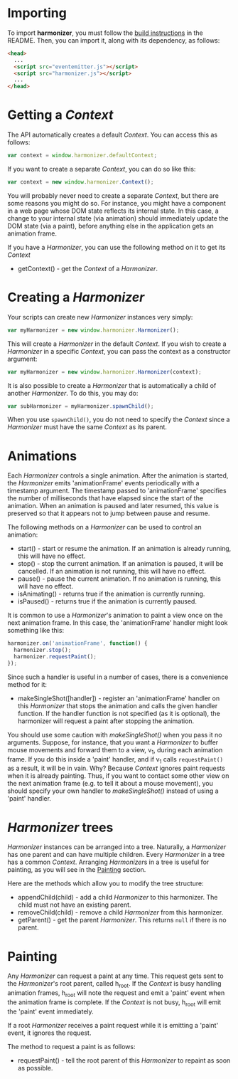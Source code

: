 # Importing

To import **harmonizer**, you must follow the [build instructions](README.md#building) in the README. Then, you can import it, along with its dependency, as follows:

```html
<head>
  ...
  <script src="eventemitter.js"></script>
  <script src="harmonizer.js"></script>
  ...
</head>
```

# Getting a *Context*

The API automatically creates a default *Context*. You can access this as follows:

```js
var context = window.harmonizer.defaultContext;
```

If you want to create a separate *Context*, you can do so like this:

```js
var context = new window.harmonizer.Context();
```

You will probably never need to create a separate *Context*, but there are some reasons you might do so. For instance, you might have a component in a web page whose DOM state reflects its internal state. In this case, a change to your internal state (via animation) should immediately update the DOM state (via a paint), before anything else in the application gets an animation frame.

If you have a *Harmonizer*, you can use the following method on it to get its *Context*

 * getContext() - get the *Context* of a *Harmonizer*.

# Creating a *Harmonizer*

Your scripts can create new *Harmonizer* instances very simply:

```js
var myHarmonizer = new window.harmonizer.Harmonizer();
```

This will create a *Harmonizer* in the default *Context*. If you wish to create a *Harmonizer* in a specific *Context*, you can pass the context as a constructor argument:

```js
var myHarmonizer = new window.harmonizer.Harmonizer(context);
```

It is also possible to create a *Harmonizer* that is automatically a child of another *Harmonizer*. To do this, you may do:

```js
var subHarmonizer = myHarmonizer.spawnChild();
```

When you use `spawnChild()`, you do not need to specify the *Context* since a *Harmonizer* must have the same *Context* as its parent.

# Animations

Each *Harmonizer* controls a single animation. After the animation is started, the *Harmonizer* emits 'animationFrame' events periodically with a timestamp argument. The timestamp passed to 'animationFrame' specifies the number of milliseconds that have elapsed since the start of the animation. When an animation is paused and later resumed, this value is preserved so that it appears not to jump between pause and resume.

The following methods on a *Harmonizer* can be used to control an animation:

 * start() - start or resume the animation. If an animation is already running, this will have no effect.
 * stop() - stop the current animation. If an animation is paused, it will be cancelled. If an animation is not running, this will have no effect.
 * pause() - pause the current animation. If no animation is running, this will have no effect.
 * isAnimating() - returns true if the animation is currently running.
 * isPaused() - returns true if the animation is currently paused.

It is common to use a *Harmonizer*'s animation to paint a view once on the next animation frame. In this case, the 'animationFrame' handler might look something like this:

```js
harmonizer.on('animationFrame', function() {
  harmonizer.stop();
  harmonizer.requestPaint();
});
```

Since such a handler is useful in a number of cases, there is a convenience method for it:

 * makeSingleShot([handler]) - register an 'animationFrame' handler on this *Harmonizer* that stops the animation and calls the given handler function. If the handler function is not specified (as it is optional), the harmonizer will request a paint after stopping the animation.

You should use some caution with *makeSingleShot()* when you pass it no arguments. Suppose, for instance, that you want a *Harmonizer* to buffer mouse movements and forward them to a view, v<sub>1</sub>, during each animation frame. If you do this inside a 'paint' handler, and if v<sub>1</sub> calls `requestPaint()` as a result, it will be in vain. Why? Because *Context* ignores paint requests when it is already painting. Thus, if you want to contact some other view on the next animation frame (e.g. to tell it about a mouse movement), you should specify your own handler to *makeSingleShot()* instead of using a 'paint' handler.

# *Harmonizer* trees

*Harmonizer* instances can be arranged into a tree. Naturally, a *Harmonizer* has one parent and can have multiple children. Every *Harmonizer* in a tree has a common *Context*. Arranging *Harmonizer*s in a tree is useful for painting, as you will see in the [Painting](#painting) section.

Here are the methods which allow you to modify the tree structure:

 * appendChild(child) - add a child *Harmonizer* to this harmonizer. The child must not have an existing parent.
 * removeChild(child) - remove a child *Harmonizer* from this harmonizer.
 * getParent() - get the parent *Harmonizer*. This returns `null` if there is no parent.

# Painting

Any *Harmonizer* can request a paint at any time. This request gets sent to the *Harmonizer*'s root parent, called h<sub>root</sub>. If the *Context* is busy handling animation frames, h<sub>root</sub> will note the request and emit a 'paint' event when the animation frame is complete. If the *Context* is not busy, h<sub>root</sub> will emit the 'paint' event immediately.

If a root *Harmonizer* receives a paint request while it is emitting a 'paint' event, it ignores the request.

The method to request a paint is as follows:

 * requestPaint() - tell the root parent of this *Harmonizer* to repaint as soon as possible.
